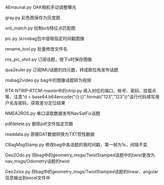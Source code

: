 AEmaunal.py			OAK相机手动调整曝光

gray.py				彩色图保存为灰度图

orb_match.py			绘制orb特征点匹配图

pic.py				从rosbag包中提取指定时间戳图像

rename_tool.py			批量修改文件名

ros_pic_shot.py			订阅话题，按下s时保存图像

qua2euler.py			订阅IMU话题的四元数，转成欧拉角发布话题

rosbag2video.py			bag中的图像话题转为视频

RTK-NTRIP-RTCM-master中的ntrip.py	填入对应的端口、帐号、密码、挂载点等，注意“d = base64.b64encode("{}:{}".format("123","123"))”该行代码填写用户名及密码，获取差分定位结果

NMEA2ROS.py			串口读取数据发布NavSatFix话题	

pdfdelete.py			删除pdf文件指定页数

readdata.py			原极DAT数据转换为TXT惯性数据

CBagMsgStamp.py			修改bag中各话题的我时间戳，第一帧为1s，间隔不变

Geo2Odo.py			将bag中的geometry_msgs/TwistStamped话题中的twist更改为nav_msgs/Odometry话题的twist

Geo2xlsx.py			将bag中的geometry_msgs/TwistStamped话题的linear、angular信息输出到excel文件中

